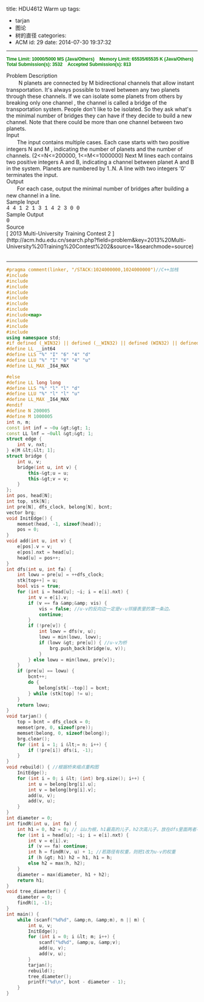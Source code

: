 title: HDU4612 Warm up
tags:
  - tarjan
  - 图论
  - 树的直径
categories:
  - ACM
id: 29
date: 2014-07-30 19:37:32
---


**<span style="font-family: Arial; font-size: 12px; font-weight: bold; color: green;">Time Limit: 10000/5000 MS (Java/Others)    Memory Limit: 65535/65535 K (Java/Others)
Total Submission(s): 3532    Accepted Submission(s): 813</span>**
<div class="panel_title" align="left">Problem Description</div>
<div class="panel_content">　 　N planets are connected by M bidirectional channels that allow instant transportation. It's always possible to travel between any two planets through these channels.
If we can isolate some planets from others by breaking only one channel , the channel is called a bridge of the transportation system.
People don't like to be isolated. So they ask what's the minimal number of bridges they can have if they decide to build a new channel.
Note that there could be more than one channel between two planets.</div>
<!--more-->
<div class="panel_title" align="left">Input</div>
<div class="panel_content">　　The input contains multiple cases.
Each case starts with two positive integers N and M , indicating the number of planets and the number of channels.
(2&lt;=N&lt;=200000, 1&lt;=M&lt;=1000000)
Next M lines each contains two positive integers A and B, indicating a channel between planet A and B in the system. Planets are numbered by 1..N.
A line with two integers '0' terminates the input.</div>
<div class="panel_title" align="left">Output</div>
<div class="panel_content">　　For each case, output the minimal number of bridges after building a new channel in a line.</div>
<div class="panel_title" align="left">Sample Input</div>
<div class="panel_content">
<div style="font-family: Courier New,Courier,monospace;">4 4 1 2 1 3 1 4 2 3 0 0</div>
</div>
<div class="panel_title" align="left">Sample Output</div>
<div class="panel_content">
<div style="font-family: Courier New,Courier,monospace;">0</div>
</div>
<div class="panel_title" align="left">Source</div>
<div class="panel_content">[ 2013 Multi-University Training Contest 2 ](http://acm.hdu.edu.cn/search.php?field=problem&amp;key=2013%20Multi-University%20Training%20Contest%202&amp;source=1&amp;searchmode=source)</div>
<br/>

- - -


```C++
#pragma comment(linker, "/STACK:1024000000,1024000000")//C++加栈
#include
#include
#include
#include
#include
#include
#include
#include<map>
#include
#include
#include
using namespace std;
#if defined (_WIN32) || defined (__WIN32) || defined (WIN32) || defined (__WIN32__)
#define LL __int64
#define LLS "%" "I" "6" "4" "d"
#define LLU "%" "I" "6" "4" "u"
#define LL_MAX _I64_MAX

#else
#define LL long long
#define LLS "%" "l" "l" "d"
#define LLU "%" "l" "l" "u"
#define LL_MAX _I64_MAX
#endif
#define N 200005
#define M 1000005
int n, m;
const int inf = ~0u &gt;&gt; 1;
const LL lnf = ~0ull &gt;&gt; 1;
struct edge {
	int v, nxt;
} e[M &lt;&lt; 1];
struct bridge {
	int u, v;
	bridge(int u, int v) {
		this-&gt;u = u;
		this-&gt;v = v;
	}
};
int pos, head[N];
int top, stk[N];
int pre[N], dfs_clock, belong[N], bcnt;
vector brg;
void InitEdge() {
	memset(head, -1, sizeof(head));
	pos = 0;
}
void add(int u, int v) {
	e[pos].v = v;
	e[pos].nxt = head[u];
	head[u] = pos++;
}
int dfs(int u, int fa) {
	int lowu = pre[u] = ++dfs_clock;
	stk[top++] = u;
	bool vis = true;
	for (int i = head[u]; ~i; i = e[i].nxt) {
		int v = e[i].v;
		if (v == fa &amp;&amp; vis) {
			vis = false; //u-v的反向边一定是v-u邻接表里的第一条边。
			continue;
		}
		if (!pre[v]) {
			int lowv = dfs(v, u);
			lowu = min(lowu, lowv);
			if (lowv &gt; pre[u]) { //u-v为桥
				brg.push_back(bridge(u, v));
			}
		} else lowu = min(lowu, pre[v]);
	}
	if (pre[u] == lowu) {
		bcnt++;
		do {
			belong[stk[--top]] = bcnt;
		} while (stk[top] != u);
	}
	return lowu;
}
void tarjan() {
	top = bcnt = dfs_clock = 0;
	memset(pre, 0, sizeof(pre));
	memset(belong, 0, sizeof(belong));
	brg.clear();
	for (int i = 1; i &lt;= n; i++) {
		if (!pre[i]) dfs(i, -1);
	}
}
void rebuild() { //根据桥来缩点重构图
	InitEdge();
	for (int i = 0; i &lt; (int) brg.size(); i++) {
		int u = belong[brg[i].u];
		int v = belong[brg[i].v];
		add(u, v);
		add(v, u);
	}
}
int diameter = 0;
int findR(int u, int fa) {
	int h1 = 0, h2 = 0; // 以u为根，h1最高的儿子，h2次高儿子。放在dfs里面两者不会重合。
	for (int i = head[u]; ~i; i = e[i].nxt) {
		int v = e[i].v;
		if (v == fa) continue;
		int h = findR(v, u) + 1; //若路径有权重，则把1改为u-v的权重
		if (h &gt; h1) h2 = h1, h1 = h;
		else h2 = max(h, h2);
	}
	diameter = max(diameter, h1 + h2);
	return h1;
}
void tree_diameter() {
	diameter = 0;
	findR(1, -1);
}
int main() {
	while (scanf("%d%d", &amp;n, &amp;m), n || m) {
		int u, v;
		InitEdge();
		for (int i = 0; i &lt; m; i++) {
			scanf("%d%d", &amp;u, &amp;v);
			add(u, v);
			add(v, u);
		}
		tarjan();
		rebuild();
		tree_diameter();
		printf("%d\n", bcnt - diameter - 1);
	}
}
```